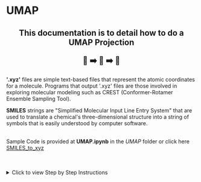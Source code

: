 # UMAP
<h2 align="center">
  
  This documentation is to detail how to do a UMAP Projection
  <br>
  
  📝 ➡️ 📐 ➡️ 📄
</h2>

<div>
  
**'.xyz'** files are simple text-based files that represent the atomic coordinates for a molecule. Programs that output '.xyz' files are those involved in exploring molecular modeling such as CREST (Conformer-Rotamer Ensemble Sampling Tool).

**SMILES** strings are "Simplified Molecular Input Line Entry System" that are used to translate a chemical's three-dimensional structure into a string of symbols that is easily understood by computer software.  <br> <br>

Sample Code is provided at **UMAP.ipynb** in the *UMAP* folder or click here [SMILES_to_xyz](https://github.com/SelvinTo/CompChem-Resources/blob/15850a64462448708b81373abd147e1497e90566/SMILES%20to%20xyz/SMILES_to_xyz.ipynb)

<br>
<br>

<details>
  <summary> Click to view Step by Step Instructions </summary>
  
  ## Instructions
  
  1. **Step 1**: Copy the code as provided in SMILES_to_xyz.ipynb, this will convert a single SMILES string into a single '.xyz' file 

<div> 
   
    pip install rdkit
  
</div>
   
    from rdkit import Chem 

<div> 
   
    from rdkit.Chem import AllChem
  
</div>
   
    def smiles_to_xyz(smiles, output_file):
    mol = Chem.MolFromSmiles(smiles)
    mol_h = Chem.AddHs(mol)  # Adding Hydrogens
    AllChem.EmbedMolecule(mol_h, useExpTorsionAnglePrefs=True, useBasicKnowledge=True)
    AllChem.MMFFOptimizeMolecule(mol_h) # Computing 3D coordinates
    
    with open(output_file, 'w') as f:
        f.write(f'{mol_h.GetNumAtoms()}\n')
        f.write(f'Generated from SMILES: {smiles}\n')
        conf = mol_h.GetConformer()
        for i in range(mol_h.GetNumAtoms()):
            atom = mol_h.GetAtomWithIdx(i)
            symbol = atom.GetSymbol()
            x, y, z = conf.GetAtomPosition(i)
            f.write(f'{symbol:>2} {x:>18.8f} {y:14.8f} {z:>14.8f}\n')     
    
  2. **Step 2**: Input SMILE string to convert 
<div> 
   
    smiles_RuPhos = 'CC(C)OC(C=CC=C1OC(C)C)=C1C(C=CC=C2)=C2P(C3CCCCC3)C4CCCCC4'  # Example SMILES string (Aspirin)
    output_file = 'RuPhos.xyz'

    smiles_to_xyz(smiles_RuPhos, output_file)
  
</div>
The output xyz file should look something like this:  
    <img src="Screenshot 2024-07-22 140052.png" width="90%"/>  <br>

  <br>
  
  4. **Step 3**: To convert multiple SMILES into '.xyz' files 

<div> 
   
    pip install pandas
  
</div>
   
    pip install openpyxl
    
<div> 
   
    import pandas as pd
  
</div>
   
    # Read the Excel file
    df = pd.read_excel('example_smiles.xlsx')
    df.head(4)
<img src="Screenshot 2024-07-22 142052.png" width="40%"/>  <br> 
<div> 
   
    for _, row in df.iterrows():
    smile_num = row['Smile #']
    smiles = row['smiles']
    
    # Generate the output file name
    output_file = f'{smile_num}.xyz'
    
    # Convert SMILES to .xyz and save the file
    smiles_to_xyz(smiles, output_file)
<br>
This will have converted all the SMILES string into their respective xyz files.   
<h2 align="center">
   The xyz files can then be opened in software like Avogadro to visualize the molecule or be converted into other file formats. <br><br>
<img src="Screenshot 2024-06-21 at 12.26.24 PM.png" width="60%"/>  <br> 

</h2>

</div>  
</details>
